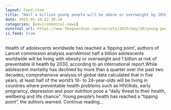 ```yaml
---
layout: feed_item
title: "Half a billion young people will be obese or overweight by 2030, report finds"
date: 2025-05-20 22:30:10
categories: [environmental-news]
external_url: https://www.theguardian.com/society/2025/may/20/young-people-obesity-2030-report
is_feed: true
---
```


Health of adolescents worldwide has reached a ‘tipping point’, authors of Lancet commission analysis warnAlmost half a billion adolescents worldwide will be living with obesity or overweight and 1 billion at risk of preventable ill health by 2030, according to an international report.While adolescent mortality has declined by more than a quarter over the past two decades, comprehensive analysis of global data calculated that in five years, at least half of the world’s 10- to 24-year-olds will be living in countries where preventable health problems such as HIV/Aids, early pregnancy, depression and poor nutrition pose a “daily threat to their health, wellbeing and life chance”. Young people’s health has reached a “tipping point”, the authors warned. Continue reading...
